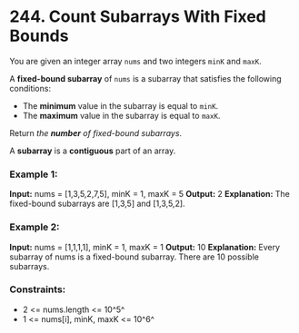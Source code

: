 # 244. Count Subarrays With Fixed Bounds

You are given an integer array `nums` and two integers `minK` and `maxK`.

A **fixed-bound subarray** of `nums` is a subarray that satisfies the following conditions:
- The **minimum** value in the subarray is equal to `minK`.
- The **maximum** value in the subarray is equal to `maxK`.

Return *the **number** of fixed-bound subarrays*.

A **subarray** is a **contiguous** part of an array.

### Example 1:
**Input:** nums = [1,3,5,2,7,5], minK = 1, maxK = 5
**Output:** 2
**Explanation:** The fixed-bound subarrays are [1,3,5] and [1,3,5,2].

### Example 2:
**Input:** nums = [1,1,1,1], minK = 1, maxK = 1
**Output:** 10
**Explanation:** Every subarray of nums is a fixed-bound subarray. There are 10 possible subarrays.
 
### Constraints:
- 2 <= nums.length <= 10^5^
- 1 <= nums[i], minK, maxK <= 10^6^
